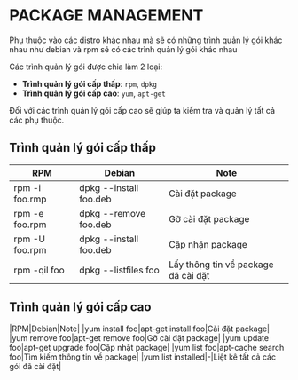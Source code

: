 # PACKAGE MANAGEMENT

Phụ thuộc vào các distro khác nhau mà sẽ có những trình quản lý gói khác nhau như debian và rpm sẽ có các trình quản lý gói khác nhau

Các trình quản lý gói được chia làm 2 loại:
- **Trình quản lý gói cấp thấp**: `rpm`, `dpkg`
- **Trình quản lý gói cấp cao**: `yum`, `apt-get`

Đối với các trình quản lý gói cấp cao sẽ giúp ta kiểm tra và quản lý tất cả các phụ thuộc.

## Trình quản lý gói cấp thấp

|RPM|Debian|Note|
|---|------|----|
|rpm -i foo.rmp|dpkg --install foo.deb|Cài đặt package|
|rpm -e foo.rpm|dpkg --remove foo.deb|Gỡ cài đặt package|
|rpm -U foo.rpm|dpkg --install foo.deb|Cập nhận package|
|rpm -qil foo|dpkg --listfiles foo|Lấy thông tin về package đã cài đặt|

## Trình quản lý gói cấp cao

|RPM|Debian|Note|
|yum install foo|apt-get install foo|Cài đặt package|
|yum remove foo|apt-get remove foo|Gỡ cài đặt package|
|yum update foo|apt-get upgrade foo|Cập nhật package|
|yum list foo|apt-cache search foo|Tìm kiếm thông tin về package|
|yum list installed|-|Liệt kê tất cả các gói đã cài đặt|


